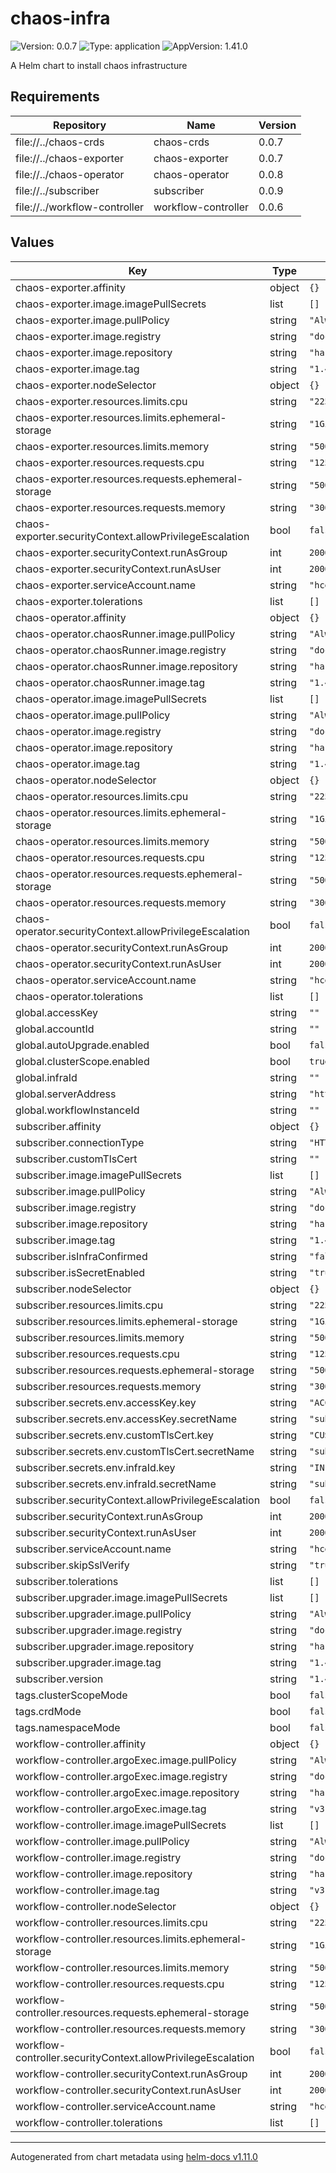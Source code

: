# chaos-infra

![Version: 0.0.7](https://img.shields.io/badge/Version-0.0.7-informational?style=flat-square) ![Type: application](https://img.shields.io/badge/Type-application-informational?style=flat-square) ![AppVersion: 1.41.0](https://img.shields.io/badge/AppVersion-1.41.0-informational?style=flat-square)

A Helm chart to install chaos infrastructure

## Requirements

| Repository | Name | Version |
|------------|------|---------|
| file://../chaos-crds | chaos-crds | 0.0.7 |
| file://../chaos-exporter | chaos-exporter | 0.0.7 |
| file://../chaos-operator | chaos-operator | 0.0.8 |
| file://../subscriber | subscriber | 0.0.9 |
| file://../workflow-controller | workflow-controller | 0.0.6 |

## Values

| Key | Type | Default | Description |
|-----|------|---------|-------------|
| chaos-exporter.affinity | object | `{}` |  |
| chaos-exporter.image.imagePullSecrets | list | `[]` |  |
| chaos-exporter.image.pullPolicy | string | `"Always"` |  |
| chaos-exporter.image.registry | string | `"docker.io"` |  |
| chaos-exporter.image.repository | string | `"harness/chaos-exporter"` |  |
| chaos-exporter.image.tag | string | `"1.41.0"` |  |
| chaos-exporter.nodeSelector | object | `{}` |  |
| chaos-exporter.resources.limits.cpu | string | `"225m"` |  |
| chaos-exporter.resources.limits.ephemeral-storage | string | `"1Gi"` |  |
| chaos-exporter.resources.limits.memory | string | `"500Mi"` |  |
| chaos-exporter.resources.requests.cpu | string | `"125m"` |  |
| chaos-exporter.resources.requests.ephemeral-storage | string | `"500Mi"` |  |
| chaos-exporter.resources.requests.memory | string | `"300Mi"` |  |
| chaos-exporter.securityContext.allowPrivilegeEscalation | bool | `false` |  |
| chaos-exporter.securityContext.runAsGroup | int | `2000` |  |
| chaos-exporter.securityContext.runAsUser | int | `2000` |  |
| chaos-exporter.serviceAccount.name | string | `"hce"` |  |
| chaos-exporter.tolerations | list | `[]` |  |
| chaos-operator.affinity | object | `{}` |  |
| chaos-operator.chaosRunner.image.pullPolicy | string | `"Always"` |  |
| chaos-operator.chaosRunner.image.registry | string | `"docker.io"` |  |
| chaos-operator.chaosRunner.image.repository | string | `"harness/chaos-runner"` |  |
| chaos-operator.chaosRunner.image.tag | string | `"1.41.0"` |  |
| chaos-operator.image.imagePullSecrets | list | `[]` |  |
| chaos-operator.image.pullPolicy | string | `"Always"` |  |
| chaos-operator.image.registry | string | `"docker.io"` |  |
| chaos-operator.image.repository | string | `"harness/chaos-operator"` |  |
| chaos-operator.image.tag | string | `"1.41.0"` |  |
| chaos-operator.nodeSelector | object | `{}` |  |
| chaos-operator.resources.limits.cpu | string | `"225m"` |  |
| chaos-operator.resources.limits.ephemeral-storage | string | `"1Gi"` |  |
| chaos-operator.resources.limits.memory | string | `"500Mi"` |  |
| chaos-operator.resources.requests.cpu | string | `"125m"` |  |
| chaos-operator.resources.requests.ephemeral-storage | string | `"500Mi"` |  |
| chaos-operator.resources.requests.memory | string | `"300Mi"` |  |
| chaos-operator.securityContext.allowPrivilegeEscalation | bool | `false` |  |
| chaos-operator.securityContext.runAsGroup | int | `2000` |  |
| chaos-operator.securityContext.runAsUser | int | `2000` |  |
| chaos-operator.serviceAccount.name | string | `"hce"` |  |
| chaos-operator.tolerations | list | `[]` |  |
| global.accessKey | string | `""` |  |
| global.accountId | string | `""` |  |
| global.autoUpgrade.enabled | bool | `false` |  |
| global.clusterScope.enabled | bool | `true` |  |
| global.infraId | string | `""` |  |
| global.serverAddress | string | `"https://app.harness.io/gratis/chaos/kserver/api"` |  |
| global.workflowInstanceId | string | `""` |  |
| subscriber.affinity | object | `{}` |  |
| subscriber.connectionType | string | `"HTTPS"` |  |
| subscriber.customTlsCert | string | `""` |  |
| subscriber.image.imagePullSecrets | list | `[]` |  |
| subscriber.image.pullPolicy | string | `"Always"` |  |
| subscriber.image.registry | string | `"docker.io"` |  |
| subscriber.image.repository | string | `"harness/chaos-subscriber"` |  |
| subscriber.image.tag | string | `"1.41.0"` |  |
| subscriber.isInfraConfirmed | string | `"false"` |  |
| subscriber.isSecretEnabled | string | `"true"` |  |
| subscriber.nodeSelector | object | `{}` |  |
| subscriber.resources.limits.cpu | string | `"225m"` |  |
| subscriber.resources.limits.ephemeral-storage | string | `"1Gi"` |  |
| subscriber.resources.limits.memory | string | `"500Mi"` |  |
| subscriber.resources.requests.cpu | string | `"125m"` |  |
| subscriber.resources.requests.ephemeral-storage | string | `"500Mi"` |  |
| subscriber.resources.requests.memory | string | `"300Mi"` |  |
| subscriber.secrets.env.accessKey.key | string | `"ACCESS_KEY"` |  |
| subscriber.secrets.env.accessKey.secretName | string | `"subscriber-secret"` |  |
| subscriber.secrets.env.customTlsCert.key | string | `"CUSTOM_TLS_CERT"` |  |
| subscriber.secrets.env.customTlsCert.secretName | string | `"subscriber-secret"` |  |
| subscriber.secrets.env.infraId.key | string | `"INFRA_ID"` |  |
| subscriber.secrets.env.infraId.secretName | string | `"subscriber-secret"` |  |
| subscriber.securityContext.allowPrivilegeEscalation | bool | `false` |  |
| subscriber.securityContext.runAsGroup | int | `2000` |  |
| subscriber.securityContext.runAsUser | int | `2000` |  |
| subscriber.serviceAccount.name | string | `"hce"` |  |
| subscriber.skipSslVerify | string | `"true"` |  |
| subscriber.tolerations | list | `[]` |  |
| subscriber.upgrader.image.imagePullSecrets | list | `[]` |  |
| subscriber.upgrader.image.pullPolicy | string | `"Always"` |  |
| subscriber.upgrader.image.registry | string | `"docker.io"` |  |
| subscriber.upgrader.image.repository | string | `"harness/k8s-chaos-infrastructure-upgrader"` |  |
| subscriber.upgrader.image.tag | string | `"1.41.0"` |  |
| subscriber.version | string | `"1.41.0"` |  |
| tags.clusterScopeMode | bool | `false` |  |
| tags.crdMode | bool | `false` |  |
| tags.namespaceMode | bool | `false` |  |
| workflow-controller.affinity | object | `{}` |  |
| workflow-controller.argoExec.image.pullPolicy | string | `"Always"` |  |
| workflow-controller.argoExec.image.registry | string | `"docker.io"` |  |
| workflow-controller.argoExec.image.repository | string | `"harness/chaos-argoexec"` |  |
| workflow-controller.argoExec.image.tag | string | `"v3.4.16"` |  |
| workflow-controller.image.imagePullSecrets | list | `[]` |  |
| workflow-controller.image.pullPolicy | string | `"Always"` |  |
| workflow-controller.image.registry | string | `"docker.io"` |  |
| workflow-controller.image.repository | string | `"harness/chaos-workflow-controller"` |  |
| workflow-controller.image.tag | string | `"v3.4.16"` |  |
| workflow-controller.nodeSelector | object | `{}` |  |
| workflow-controller.resources.limits.cpu | string | `"225m"` |  |
| workflow-controller.resources.limits.ephemeral-storage | string | `"1Gi"` |  |
| workflow-controller.resources.limits.memory | string | `"500Mi"` |  |
| workflow-controller.resources.requests.cpu | string | `"125m"` |  |
| workflow-controller.resources.requests.ephemeral-storage | string | `"500Mi"` |  |
| workflow-controller.resources.requests.memory | string | `"300Mi"` |  |
| workflow-controller.securityContext.allowPrivilegeEscalation | bool | `false` |  |
| workflow-controller.securityContext.runAsGroup | int | `2000` |  |
| workflow-controller.securityContext.runAsUser | int | `2000` |  |
| workflow-controller.serviceAccount.name | string | `"hce"` |  |
| workflow-controller.tolerations | list | `[]` |  |

----------------------------------------------
Autogenerated from chart metadata using [helm-docs v1.11.0](https://github.com/norwoodj/helm-docs/releases/v1.11.0)
